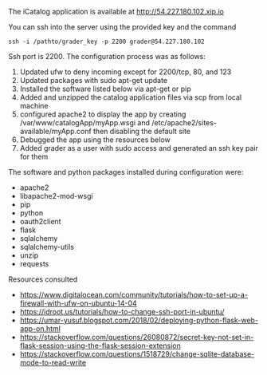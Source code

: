 The iCatalog application is available at http://54.227.180.102.xip.io

You can ssh into the server using the provided key and the command

````
ssh -i /pathto/grader_key -p 2200 grader@54.227.180.102
````

Ssh port is 2200. The configuration process was as follows:

1. Updated ufw to deny incoming except for 2200/tcp, 80, and 123
2. Updated packages with sudo apt-get update
3. Installed the software listed below via apt-get or pip
4. Added and unzipped the catalog application files via scp from local machine
5. configured apache2 to display the app by creating /var/www/catalogApp/myApp.wsgi and /etc/apache2/sites-available/myApp.conf then disabling the default site
6. Debugged the app using the resources below
7. Added grader as a user with sudo access and generated an ssh key pair for them

The software and python packages installed during configuration were:

* apache2
* libapache2-mod-wsgi
* pip
* python
* oauth2client
* flask
* sqlalchemy
* sqlalchemy-utils
* unzip
* requests

Resources consulted
* https://www.digitalocean.com/community/tutorials/how-to-set-up-a-firewall-with-ufw-on-ubuntu-14-04
* https://idroot.us/tutorials/how-to-change-ssh-port-in-ubuntu/
* https://umar-yusuf.blogspot.com/2018/02/deploying-python-flask-web-app-on.html
* https://stackoverflow.com/questions/26080872/secret-key-not-set-in-flask-session-using-the-flask-session-extension
* https://stackoverflow.com/questions/1518729/change-sqlite-database-mode-to-read-write
